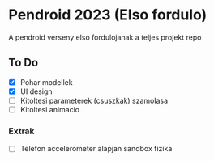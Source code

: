 # Pendroid 2023 (Elso fordulo)
A pendroid verseny elso fordulojanak a teljes projekt repo
## To Do
 - [x] Pohar modellek
 - [x] UI design
 - [ ] Kitoltesi parameterek (csuszkak) szamolasa
 - [ ] Kitoltesi animacio
### Extrak
 - [ ] Telefon accelerometer alapjan sandbox fizika

